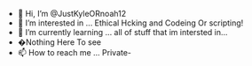 - 👋 Hi, I’m @JustKyleORnoah12
- 👀 I’m interested in ... Ethical Hcking and Codeing Or scripting!
- 🌱 I’m currently learning ... all of stuff that im intersted in...
- �Nothing Here To see
- 📫 How to reach me ... Private-

